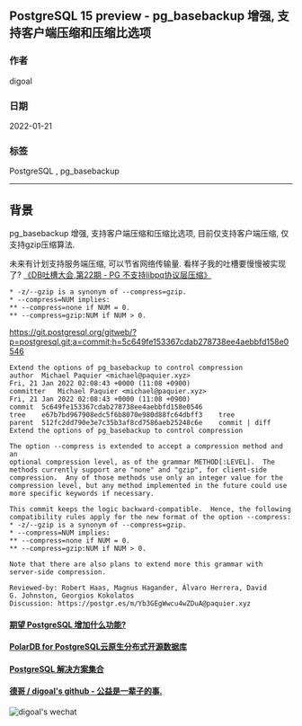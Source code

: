 ## PostgreSQL 15 preview - pg_basebackup 增强, 支持客户端压缩和压缩比选项  
                           
### 作者                       
digoal                                    
                                     
### 日期                                
2022-01-21                             
                             
### 标签                
PostgreSQL , pg_basebackup         
                                   
----                                     
                                
## 背景  
pg_basebackup 增强, 支持客户端压缩和压缩比选项, 目前仅支持客户端压缩, 仅支持gzip压缩算法.     
  
未来有计划支持服务端压缩, 可以节省网络传输量.  看样子我的吐槽要慢慢被实现了?  [《DB吐槽大会,第22期 - PG 不支持libpq协议层压缩》](../202109/20210902_10.md)      
  
```  
* -z/--gzip is a synonym of --compress=gzip.  
* --compress=NUM implies:  
** --compress=none if NUM = 0.  
** --compress=gzip:NUM if NUM > 0.  
```  
  
https://git.postgresql.org/gitweb/?p=postgresql.git;a=commit;h=5c649fe153367cdab278738ee4aebbfd158e0546  
  
```  
Extend the options of pg_basebackup to control compression  
author	Michael Paquier <michael@paquier.xyz>	  
Fri, 21 Jan 2022 02:08:43 +0000 (11:08 +0900)  
committer	Michael Paquier <michael@paquier.xyz>	  
Fri, 21 Jan 2022 02:08:43 +0000 (11:08 +0900)  
commit	5c649fe153367cdab278738ee4aebbfd158e0546  
tree	e67b7bd967908edc5f6b8070e980d88fc64dbff3	tree  
parent	512fc2dd790e3e7c35b3af8cd7586aeb25248c6e	commit | diff  
Extend the options of pg_basebackup to control compression  
  
The option --compress is extended to accept a compression method and an  
optional compression level, as of the grammar METHOD[:LEVEL].  The  
methods currently support are "none" and "gzip", for client-side  
compression.  Any of those methods use only an integer value for the  
compression level, but any method implemented in the future could use  
more specific keywords if necessary.  
  
This commit keeps the logic backward-compatible.  Hence, the following  
compatibility rules apply for the new format of the option --compress:  
* -z/--gzip is a synonym of --compress=gzip.  
* --compress=NUM implies:  
** --compress=none if NUM = 0.  
** --compress=gzip:NUM if NUM > 0.  
  
Note that there are also plans to extend more this grammar with  
server-side compression.  
  
Reviewed-by: Robert Haas, Magnus Hagander, Álvaro Herrera, David  
G. Johnston, Georgios Kokolatos  
Discussion: https://postgr.es/m/Yb3GEgWwcu4wZDuA@paquier.xyz  
```  
    
  
#### [期望 PostgreSQL 增加什么功能?](https://github.com/digoal/blog/issues/76 "269ac3d1c492e938c0191101c7238216")
  
  
#### [PolarDB for PostgreSQL云原生分布式开源数据库](https://github.com/ApsaraDB/PolarDB-for-PostgreSQL "57258f76c37864c6e6d23383d05714ea")
  
  
#### [PostgreSQL 解决方案集合](https://yq.aliyun.com/topic/118 "40cff096e9ed7122c512b35d8561d9c8")
  
  
#### [德哥 / digoal's github - 公益是一辈子的事.](https://github.com/digoal/blog/blob/master/README.md "22709685feb7cab07d30f30387f0a9ae")
  
  
![digoal's wechat](../pic/digoal_weixin.jpg "f7ad92eeba24523fd47a6e1a0e691b59")
  
